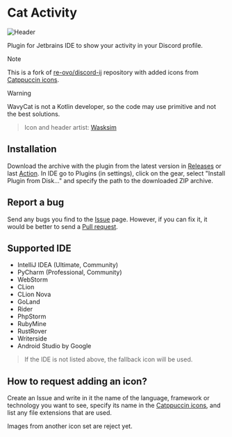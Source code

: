 # Cat Activity

<img src="https://cat-activity.wavycat.ru/cat-header.png"  alt="Header"/>

Plugin for Jetbrains IDE to show your activity in your Discord profile.

> [!NOTE]
> This is a fork of [re-ovo/discord-ij](https://github.com/re-ovo/discord-ij) repository with added icons from [Catppuccin icons](https://github.com/catppuccin/vscode-icons).

> [!WARNING]
> WavyCat is not a Kotlin developer, so the code may use primitive and not the best solutions.

> Icon and header artist: [Wasksim](https://t.me/sirwasksim)

## Installation
Download the archive with the plugin from the latest version in [Releases](https://github.com/wavy-cat/cat-activity/releases) or last [Action](https://github.com/wavy-cat/cat-activity/actions). In IDE go to Plugins (in settings), click on the gear, select "Install Plugin from Disk..." and specify the path to the downloaded ZIP archive.

## Report a bug
Send any bugs you find to the [Issue](https://github.com/wavy-cat/cat-activity/issues) page. However, if you can fix it, it would be better to send a [Pull request](https://github.com/wavy-cat/cat-activity/pulls).

## Supported IDE
* IntelliJ IDEA (Ultimate, Community)
* PyCharm (Professional, Community)
* WebStorm
* CLion
* CLion Nova
* GoLand
* Rider
* PhpStorm
* RubyMine
* RustRover
* Writerside
* Android Studio by Google

> If the IDE is not listed above, the fallback icon will be used.

## How to request adding an icon?
Create an Issue and write in it the name of the language, framework or technology you want to see, specify its name in the [Catppuccin icons](https://github.com/catppuccin/vscode-icons), and list any file extensions that are used.

Images from another icon set are reject yet.
